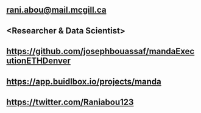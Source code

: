 ## <MANDA>

## <RANI ABOU>

## <rani.abou@mail.mcgill.ca>

## <Researcher & Data Scientist>

## <https://github.com/josephbouassaf/mandaExecutionETHDenver>

## <https://app.buidlbox.io/projects/manda>

## <https://twitter.com/Raniabou123>
